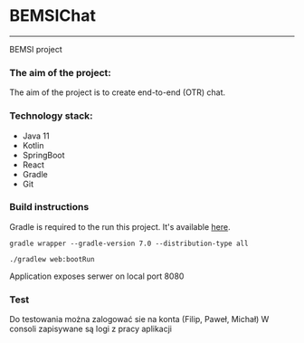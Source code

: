 # BEMSIChat
***
BEMSI project

### The aim of the project:
The aim of the project is to create end-to-end (OTR) chat.

### Technology stack:
- Java 11
- Kotlin
- SpringBoot
- React
- Gradle
- Git

### Build instructions

Gradle is required to the run this project. It's available [here](https://gradle.org/install/).

```
gradle wrapper --gradle-version 7.0 --distribution-type all

./gradlew web:bootRun
```

Application exposes serwer on local port 8080 

### Test
Do testowania można zalogować sie na konta (Filip, Paweł, Michał)
W consoli zapisywane są logi z pracy aplikacji
